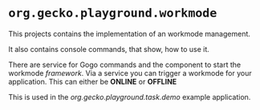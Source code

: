 # `org.gecko.playground.workmode`

This projects contains the implementation of an workmode management.

It also contains console commands, that show, how to use it.

There are service for Gogo commands and the component to start the workmode *framework*. Via a service you can trigger a workmode for your application. This can either be **ONLINE** or **OFFLINE**

This is used in the *org.gecko.playground.task.demo* example application.
